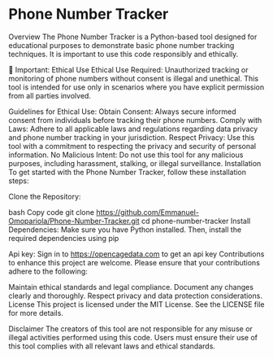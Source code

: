 # Phone Number Tracker
Overview
The Phone Number Tracker is a Python-based tool designed for educational purposes to demonstrate basic phone number tracking techniques. It is important to use this code responsibly and ethically.

🚨 Important: Ethical Use
Ethical Use Required: Unauthorized tracking or monitoring of phone numbers without consent is illegal and unethical. This tool is intended for use only in scenarios where you have explicit permission from all parties involved.

Guidelines for Ethical Use:
Obtain Consent: Always secure informed consent from individuals before tracking their phone numbers.
Comply with Laws: Adhere to all applicable laws and regulations regarding data privacy and phone number tracking in your jurisdiction.
Respect Privacy: Use this tool with a commitment to respecting the privacy and security of personal information.
No Malicious Intent: Do not use this tool for any malicious purposes, including harassment, stalking, or illegal surveillance.
Installation
To get started with the Phone Number Tracker, follow these installation steps:

Clone the Repository:

bash
Copy code
git clone https://github.com/Emmanuel-Omopariola/Phone-Number-Tracker.git
cd phone-number-tracker
Install Dependencies: Make sure you have Python installed. Then, install the required dependencies using pip

Api key:
Sign in to https://opencagedata.com to get an api key 
Contributions to enhance this project are welcome. Please ensure that your contributions adhere to the following:

Maintain ethical standards and legal compliance.
Document any changes clearly and thoroughly.
Respect privacy and data protection considerations.
License
This project is licensed under the MIT License. See the LICENSE file for more details.

Disclaimer
The creators of this tool are not responsible for any misuse or illegal activities performed using this code. Users must ensure their use of this tool complies with all relevant laws and ethical standards.
